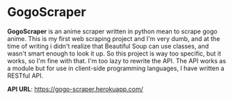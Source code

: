 # GogoScraper
**GogoScraper** is an anime scraper written in python mean to scrape gogo anime. This is my first web scraping project and I'm very dumb, and at the time of writing i didn't realize that Beautiful Soup can use classes, and wasn't smart enough to look it up. So this project is way too specific, but it works, so I'm fine with that. I'm too lazy to rewrite the API. The API works as a module but for use in client-side programming languages,  I have written a RESTful API. 

**API URL**: https://gogo-scraper.herokuapp.com/
